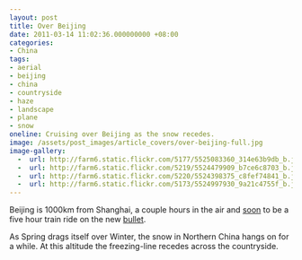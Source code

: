 ```yaml
---
layout: post
title: Over Beijing
date: 2011-03-14 11:02:36.000000000 +08:00
categories:
- China
tags:
- aerial
- beijing
- china
- countryside
- haze
- landscape
- plane
- snow
oneline: Cruising over Beijing as the snow recedes.
image: /assets/post_images/article_covers/over-beijing-full.jpg
image-gallery:
  -  url: http://farm6.static.flickr.com/5177/5525083360_314e63b9db_b.jpg
  -  url: http://farm6.static.flickr.com/5219/5524479909_b7ce6c8703_b.jpg
  -  url: http://farm6.static.flickr.com/5220/5524398375_c8fef74841_b.jpg
  -  url: http://farm6.static.flickr.com/5173/5524997930_9a21c4755f_b.jpg
---
```

Beijing is 1000km from Shanghai, a couple hours in the air and <a href="http://www.cnngo.com/shanghai/life/shanghai-beijing-bullet-train-start-running-june-679130">soon</a> to be a five hour train ride on the new <a href="http://www.triplefiveshanghai.com/hongqiao-railway-station/">bullet</a>.

As Spring drags itself over Winter, the snow in Northern China hangs on for a while. At this altitude the freezing-line  recedes across the countryside.

